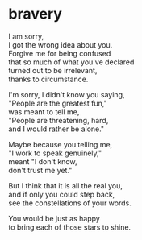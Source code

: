 # bravery
I am sorry,  
I got the wrong idea about you.  
Forgive me for being confused  
that so much of what you've declared  
turned out to be irrelevant,  
thanks to circumstance.

I'm sorry, I didn't know you saying,  
"People are the greatest fun,"  
was meant to tell me,  
"People are threatening, hard,  
and I would rather be alone."

Maybe because you telling me,  
"I work to speak genuinely,"  
meant "I don't know,  
don't trust me yet."

But I think that it is all the real you,  
and if only you could step back,  
see the constellations of your words.

You would be just as happy  
to bring each of those stars to shine.